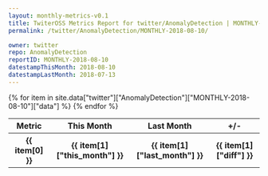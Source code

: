 ```yaml
---
layout: monthly-metrics-v0.1
title: TwiterOSS Metrics Report for twitter/AnomalyDetection | MONTHLY-2018-08-10 | 2018-08-10
permalink: /twitter/AnomalyDetection/MONTHLY-2018-08-10/

owner: twitter
repo: AnomalyDetection
reportID: MONTHLY-2018-08-10
datestampThisMonth: 2018-08-10
datestampLastMonth: 2018-07-13
---
```


<table style="width: 100%">
    <tr>
        <th>Metric</th>
        <th>This Month</th>
        <th>Last Month</th>
        <th>+/-</th>
    </tr>
    {% for item in site.data["twitter"]["AnomalyDetection"]["MONTHLY-2018-08-10"]["data"] %}
    <tr>
        <th>{{ item[0] }}</th>
        <th>{{ item[1]["this_month"] }}</th>
        <th>{{ item[1]["last_month"] }}</th>
        <th>{{ item[1]["diff"] }}</th>
    </tr>
    {% endfor %}
</table>

